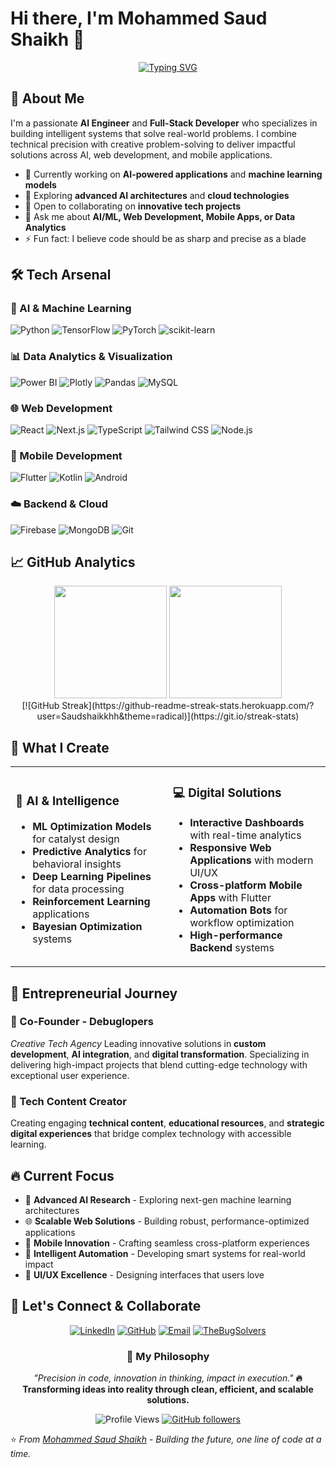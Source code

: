 # Hi there, I'm Mohammed Saud Shaikh 👋

<div align="center">
  
[![Typing SVG](https://readme-typing-svg.herokuapp.com?font=Fira+Code&weight=500&size=24&pause=1000&color=00D4FF&center=true&vCenter=true&width=600&lines=AI+Engineer+%26+Full-Stack+Developer;Building+Intelligent+Systems;Crafting+Seamless+User+Experiences;Code+with+Precision%2C+Design+with+Purpose)](https://git.io/typing-svg)

</div>

## 🚀 About Me
I'm a passionate **AI Engineer** and **Full-Stack Developer** who specializes in building intelligent systems that solve real-world problems. I combine technical precision with creative problem-solving to deliver impactful solutions across AI, web development, and mobile applications.

- 🔭 Currently working on **AI-powered applications** and **machine learning models**
- 🌱 Exploring **advanced AI architectures** and **cloud technologies**
- 👯 Open to collaborating on **innovative tech projects**
- 💬 Ask me about **AI/ML, Web Development, Mobile Apps, or Data Analytics**
- ⚡ Fun fact: I believe code should be as sharp and precise as a blade

## 🛠️ Tech Arsenal

### 🧠 AI & Machine Learning
![Python](https://img.shields.io/badge/Python-3776AB?style=for-the-badge&logo=python&logoColor=white)
![TensorFlow](https://img.shields.io/badge/TensorFlow-FF6F00?style=for-the-badge&logo=tensorflow&logoColor=white)
![PyTorch](https://img.shields.io/badge/PyTorch-EE4C2C?style=for-the-badge&logo=pytorch&logoColor=white)
![scikit-learn](https://img.shields.io/badge/scikit--learn-F7931E?style=for-the-badge&logo=scikit-learn&logoColor=white)

### 📊 Data Analytics & Visualization
![Power BI](https://img.shields.io/badge/Power%20BI-F2C811?style=for-the-badge&logo=powerbi&logoColor=black)
![Plotly](https://img.shields.io/badge/Plotly-239120?style=for-the-badge&logo=plotly&logoColor=white)
![Pandas](https://img.shields.io/badge/Pandas-150458?style=for-the-badge&logo=pandas&logoColor=white)
![MySQL](https://img.shields.io/badge/MySQL-4479A1?style=for-the-badge&logo=mysql&logoColor=white)

### 🌐 Web Development
![React](https://img.shields.io/badge/React-20232A?style=for-the-badge&logo=react&logoColor=61DAFB)
![Next.js](https://img.shields.io/badge/Next.js-000000?style=for-the-badge&logo=next.js&logoColor=white)
![TypeScript](https://img.shields.io/badge/TypeScript-007ACC?style=for-the-badge&logo=typescript&logoColor=white)
![Tailwind CSS](https://img.shields.io/badge/Tailwind_CSS-38B2AC?style=for-the-badge&logo=tailwind-css&logoColor=white)
![Node.js](https://img.shields.io/badge/Node.js-43853D?style=for-the-badge&logo=node.js&logoColor=white)

### 📱 Mobile Development
![Flutter](https://img.shields.io/badge/Flutter-02569B?style=for-the-badge&logo=flutter&logoColor=white)
![Kotlin](https://img.shields.io/badge/Kotlin-0095D5?style=for-the-badge&logo=kotlin&logoColor=white)
![Android](https://img.shields.io/badge/Android-3DDC84?style=for-the-badge&logo=android&logoColor=white)

### ☁️ Backend & Cloud
![Firebase](https://img.shields.io/badge/Firebase-FFCA28?style=for-the-badge&logo=firebase&logoColor=white)
![MongoDB](https://img.shields.io/badge/MongoDB-4EA94B?style=for-the-badge&logo=mongodb&logoColor=white)
![Git](https://img.shields.io/badge/Git-F05032?style=for-the-badge&logo=git&logoColor=white)

## 📈 GitHub Analytics

<div align="center">
<img height="180em" src="https://github-readme-stats.vercel.app/api?username=Saudshaikkhh&show_icons=true&theme=radical&include_all_commits=true&count_private=true"/>
<img height="180em" src="https://github-readme-stats.vercel.app/api/top-langs/?username=Saudshaikkhh&layout=compact&langs_count=8&theme=radical"/>
</div>

<div align="center">
[![GitHub Streak](https://github-readme-streak-stats.herokuapp.com/?user=Saudshaikkhh&theme=radical)](https://git.io/streak-stats)
</div>

## 🎯 What I Create

<table>
<tr>
<td width="50%">

### 🤖 AI & Intelligence
- **ML Optimization Models** for catalyst design
- **Predictive Analytics** for behavioral insights
- **Deep Learning Pipelines** for data processing
- **Reinforcement Learning** applications
- **Bayesian Optimization** systems

</td>
<td width="50%">

### 💻 Digital Solutions
- **Interactive Dashboards** with real-time analytics
- **Responsive Web Applications** with modern UI/UX
- **Cross-platform Mobile Apps** with Flutter
- **Automation Bots** for workflow optimization
- **High-performance Backend** systems

</td>
</tr>
</table>

## 🏢 Entrepreneurial Journey

### 🚀 Co-Founder - Debuglopers
*Creative Tech Agency*
Leading innovative solutions in **custom development**, **AI integration**, and **digital transformation**. Specializing in delivering high-impact projects that blend cutting-edge technology with exceptional user experience.

### 📱 Tech Content Creator
Creating engaging **technical content**, **educational resources**, and **strategic digital experiences** that bridge complex technology with accessible learning.

## 🔥 Current Focus
- 🧠 **Advanced AI Research** - Exploring next-gen machine learning architectures
- 🌐 **Scalable Web Solutions** - Building robust, performance-optimized applications  
- 📱 **Mobile Innovation** - Crafting seamless cross-platform experiences
- 🤖 **Intelligent Automation** - Developing smart systems for real-world impact
- 🎨 **UI/UX Excellence** - Designing interfaces that users love

## 🤝 Let's Connect & Collaborate

<div align="center">

[![LinkedIn](https://img.shields.io/badge/LinkedIn-0077B5?style=for-the-badge&logo=linkedin&logoColor=white)](https://www.linkedin.com/in/mohammed-saud-shaikh-1b1ab2297)
[![GitHub](https://img.shields.io/badge/GitHub-100000?style=for-the-badge&logo=github&logoColor=white)](https://github.com/Saudshaikkhh)
[![Email](https://img.shields.io/badge/Email-D14836?style=for-the-badge&logo=gmail&logoColor=white)](mailto:mohammedsaudshk@gmail.com)
[![TheBugSolvers](https://img.shields.io/badge/TheBugSolvers-E4405F?style=for-the-badge&logo=instagram&logoColor=white)](https://instagram.com/debuglopers)

</div>

<div align="center">

### 💭 My Philosophy
*"Precision in code, innovation in thinking, impact in execution."*
**🔥 Transforming ideas into reality through clean, efficient, and scalable solutions.**

![Profile Views](https://komarev.com/ghpvc/?username=Saudshaikkhh&color=brightgreen&style=flat-square)
[![GitHub followers](https://img.shields.io/github/followers/Saudshaikkhh?label=Follow&style=social)](https://github.com/Saudshaikkhh)

</div>

⭐️ *From [Mohammed Saud Shaikh](https://github.com/Saudshaikkhh) - Building the future, one line of code at a time.*
